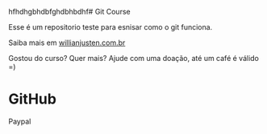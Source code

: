 hfhdhgbhdbfghdbhbdhf# Git Course

Esse é um repositorio teste para esnisar como o git funciona.

Saiba mais em [willianjusten.com.br](http://willianjusten.com.br)
 
Gostou do curso? Quer mais? Ajude com uma doação, até um café é válido =)

# GitHub

Paypal 
